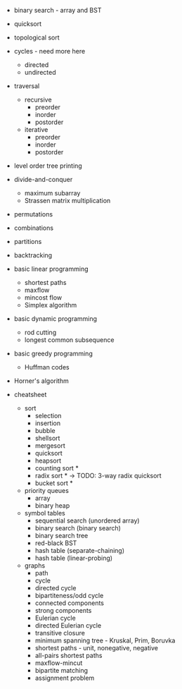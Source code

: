 - binary search - array and BST
- quicksort
- topological sort
- cycles - need more here
    - directed
    - undirected
- traversal
    - recursive
        - preorder
        - inorder
        - postorder
    - iterative
        - preorder
        - inorder
        - postorder
- level order tree printing



- divide-and-conquer
    - maximum subarray
    - Strassen matrix multiplication
- permutations
- combinations
- partitions
- backtracking
- basic linear programming
    - shortest paths
    - maxflow
    - mincost flow
    - Simplex algorithm
- basic dynamic programming
    - rod cutting
    - longest common subsequence
- basic greedy programming
    - Huffman codes
- Horner's algorithm

- cheatsheet
    - sort
        - selection
        - insertion
        - bubble
        - shellsort
        - mergesort
        - quicksort
        - heapsort
        - counting sort *
        - radix sort * -> TODO: 3-way radix quicksort
        - bucket sort *
    - priority queues
        - array
        - binary heap
    - symbol tables
        - sequential search (unordered array)
        - binary search (binary search)
        - binary search tree
        - red-black BST
        - hash table (separate-chaining)
        - hash table (linear-probing)
     - graphs
        - path
        - cycle
        - directed cycle
        - bipartiteness/odd cycle
        - connected components
        - strong components
        - Eulerian cycle
        - directed Eulerian cycle
        - transitive closure
        - minimum spanning tree - Kruskal, Prim, Boruvka
        - shortest paths - unit, nonegative, negative
        - all-pairs shortest paths
        - maxflow-mincut
        - bipartite matching
        - assignment problem
